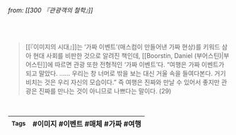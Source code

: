 
###### from: [[300 『관광객의 철학』]]

<br/>

>[[『이미지의 시대』]]는 ‘가짜 이벤트’(매스컴이 만들어낸 가짜 현상)를 키워드 삼아 현대 사회를 비판한 것으로 알려진 책인데, [[Boorstin, Daniel (부어스틴)|부어스틴]]에 따르면 관광 또한 전형적인 ‘가짜 이벤트’다. “여행은 가짜 이벤트가 되고 말았다. …… 우리는 창 너머로 밖을 보는 대신 거울 속을 들여다본다. 거기 비치는 것은 우리 자신의 모습이다.” 즉 여행은 진짜와 만날 수 있어서 좋지만 관광은 진짜를 만나는 것이 아니므로 나쁘다는 말이다. (29) 

<br/>

| <small> Tags </small> | #이미지 #이벤트 #매체 #가짜 #여행 |
| --- | --- |
